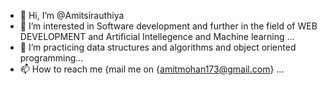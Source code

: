 - 👋 Hi, I’m @Amitsirauthiya
- 👀 I’m interested in Software development and further in the field of WEB DEVELOPMENT and Artificial Intellegence and Machine learning  ...
- 🌱 I’m practicing data structures and algorithms and object oriented programming...
- 📫 How to reach me {mail me on {amitmohan173@gmail.com}
...

<!---
Amitsirauthiya/Amitsirauthiya is a ✨ special ✨ repository because its `README.md` (this file) appears on your GitHub profile.
You can click the Preview link to take a look at your changes.
--->
